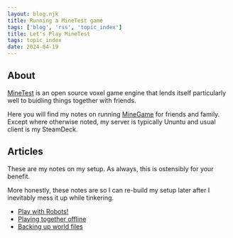 ```yaml
---
layout: blog.njk
title: Running a MineTest game
tags: ['blog', 'rss', 'topic_index']
title: Let's Play MineTest
tags: topic_index
date: 2024-04-19
---
```


## About

[MineTest][2] is an open source voxel game engine that lends itself particularly well to buidling things together with friends.

Here you will find my notes on running [MineGame][3] for friends and family.
Except where otherwise noted, my server is typically Ununtu and usual client is my SteamDeck.


[2]: https://www.minetest.net/
[3]: https://content.minetest.net/packages/Minetest/minetest_game/

## Articles

These are my notes on my setup. As always, this is ostensibly for your benefit. 

More honestly, these notes are so I can re-build my setup later after I inevitably mess it up while tinkering.

- [Play with Robots!](/blog/minetest/robots/)
- [Playing together offline](/blog/minetest/offline)
- [Backing up world files](/blog/minetest/backup)

